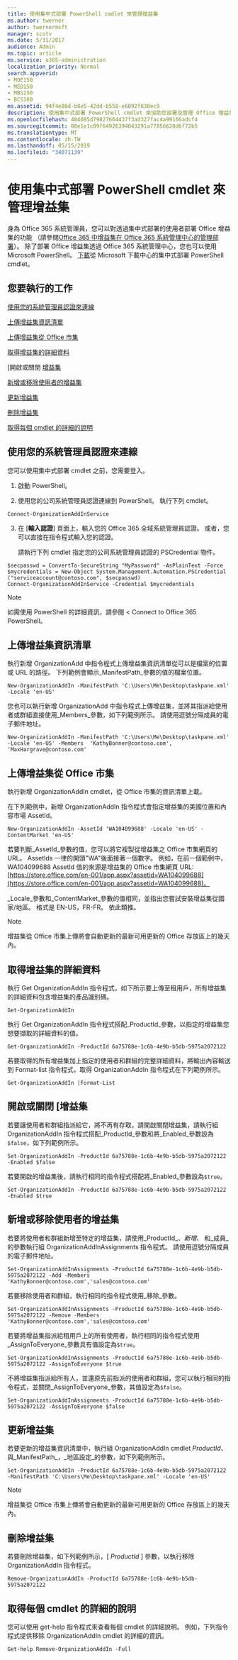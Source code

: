 ```yaml
---
title: 使用集中式部署 PowerShell cmdlet 來管理增益集
ms.author: twerner
author: twernermsft
manager: scotv
ms.date: 5/31/2017
audience: Admin
ms.topic: article
ms.service: o365-administration
localization_priority: Normal
search.appverid:
- MOE150
- MED150
- MBS150
- BCS160
ms.assetid: 94f4e86d-b8e5-42dd-b558-e6092f830ec9
description: 使用集中式部署 PowerShell cmdlet 來協助您部署及管理 Office 增益集的 Office 365 組織。
ms.openlocfilehash: 404085d79827664437f3ad327fac4a99166adcf4
ms.sourcegitcommit: 08e1e1c09f64926394043291a77856620d6f72b5
ms.translationtype: MT
ms.contentlocale: zh-TW
ms.lasthandoff: 05/15/2019
ms.locfileid: "34071139"
---
```

# <a name="use-the-centralized-deployment-powershell-cmdlets-to-manage-add-ins"></a>使用集中式部署 PowerShell cmdlet 來管理增益集

身為 Office 365 系統管理員，您可以對透過集中式部署的使用者部署 Office 增益集的功能 （請參閱[Office 365 中增益集在 Office 365 系統管理中心的管理部署](https://support.office.com/article/737e8c86-be63-44d7-bf02-492fa7cd9c3f)）。 除了部署 Office 增益集透過 Office 365 系統管理中心，您也可以使用 Microsoft PowerShell。 [下載](https://go.microsoft.com/fwlink/p/?linkid=850850)從 Microsoft 下載中心的集中式部署 PowerShell cmdlet。 
  
## <a name="what-do-you-want-to-do"></a>您要執行的工作

[使用您的系統管理員認證來連線](use-the-centralized-deployment-powershell-cmdlets-to-manage-add-ins.md#BKMK_Connect)
  
[上傳增益集資訊清單](use-the-centralized-deployment-powershell-cmdlets-to-manage-add-ins.md#BKMK_UploadManifest)
  
[上傳增益集從 Office 市集](use-the-centralized-deployment-powershell-cmdlets-to-manage-add-ins.md#BKMK_UploadAddin)
  
[取得增益集的詳細資料](use-the-centralized-deployment-powershell-cmdlets-to-manage-add-ins.md#BKMK_GetDetails)
  
[開啟或關閉 [增益集](use-the-centralized-deployment-powershell-cmdlets-to-manage-add-ins.md#BKMK_TurnOnOff)
  
[新增或移除使用者的增益集](use-the-centralized-deployment-powershell-cmdlets-to-manage-add-ins.md#BKMK_AddRemove)
  
[更新增益集](use-the-centralized-deployment-powershell-cmdlets-to-manage-add-ins.md#BKMK_UpdateAddin)
  
[刪除增益集](use-the-centralized-deployment-powershell-cmdlets-to-manage-add-ins.md#BKMK_Delete)
  
[取得每個 cmdlet 的詳細的說明](use-the-centralized-deployment-powershell-cmdlets-to-manage-add-ins.md#BKMK_GetHelp)
  
## <a name="connect-using-your-admin-credentials"></a>使用您的系統管理員認證來連線
<a name="BKMK_Connect"> </a>

您可以使用集中式部署 cmdlet 之前，您需要登入。
  
1. 啟動 PowerShell。
    
2. 使用您的公司系統管理員認證連線到 PowerShell。 執行下列 cmdlet。
    
  ```
  Connect-OrganizationAddInService
  ```

3. 在 [**輸入認證**] 頁面上，輸入您的 Office 365 全域系統管理員認證。 或者，您可以直接在指令程式輸入您的認證。 
    
    請執行下列 cmdlet 指定您的公司系統管理員認證的 PSCredential 物件。
    
  ```
  $secpasswd = ConvertTo-SecureString "MyPassword" -AsPlainText -Force
  $mycredentials = New-Object System.Management.Automation.PSCredential ("serviceaccount@contoso.com", $secpasswd)
  Connect-OrganizationAddInService -Credential $mycredentials
  ```

> [!NOTE]
> 如需使用 PowerShell 的詳細資訊，請參閱 < <b0>Connect to Office 365 PowerShell</b0>。 
  
## <a name="upload-an-add-in-manifest"></a>上傳增益集資訊清單
<a name="BKMK_UploadManifest"> </a>

執行新增 OrganizationAdd 中指令程式上傳增益集資訊清單從可以是檔案的位置或 URL 的路徑。 下列範例會顯示_ManifestPath_參數的值的檔案位置。 
  
```
New-OrganizationAddIn -ManifestPath 'C:\Users\Me\Desktop\taskpane.xml' -Locale 'en-US'
```

您也可以執行新增 OrganizationAdd 中指令程式上傳增益集，並將其指派給使用者或群組直接使用_Members_參數，如下列範例所示。 請使用逗號分隔成員的電子郵件地址。 
  
```
New-OrganizationAddIn -ManifestPath 'C:\Users\Me\Desktop\taskpane.xml' -Locale 'en-US' -Members  'KathyBonner@contoso.com', 'MaxHargrave@contoso.com'
```

## <a name="upload-an-add-in-from-the-office-store"></a>上傳增益集從 Office 市集
<a name="BKMK_UploadAddin"> </a>

執行新增 OrganizationAddIn cmdlet，從 Office 市集的資訊清單上載。
  
在下列範例中，新增 OrganizationAddIn 指令程式會指定增益集的美國位置和內容市場 AssetId。
  
```
New-OrganizationAddIn -AssetId 'WA104099688' -Locale 'en-US' -ContentMarket 'en-US'
```

若要判斷_AssetId_參數的值，您可以將它複製從增益集之 Office 市集網頁的 URL。 AssetIds 一律的開頭"WA"後面接著一個數字。 例如，在前一個範例中，WA104099688 AssetId 值的來源是增益集的 Office 市集網頁 URL: [https://store.office.com/en-001/app.aspx?assetid=WA104099688](https://store.office.com/en-001/app.aspx?assetid=WA104099688)。
  
_Locale_參數和_ContentMarket_參數的值相同，並指出您嘗試安裝增益集從國家/地區。 格式是 EN-US，FR-FR。 依此類推。 
  
> [!NOTE]
> 增益集從 Office 市集上傳將會自動更新的最新可用更新的 Office 存放區上的幾天內。 
  
## <a name="get-details-of-an-add-in"></a>取得增益集的詳細資料
<a name="BKMK_GetDetails"> </a>

執行 Get OrganizationAddIn 指令程式，如下所示要上傳至租用戶，所有增益集的詳細資料包含增益集的產品識別碼。
  
```
Get-OrganizationAddIn
```

執行 Get OrganizationAddIn 指令程式搭配_ProductId_參數，以指定的增益集您想要擷取的詳細資料的值。 
  
```
Get-OrganizationAddIn -ProductId 6a75788e-1c6b-4e9b-b5db-5975a2072122
```

若要取得的所有增益集加上指定的使用者和群組的完整詳細資料，將輸出內容輸送到 Format-list 指令程式，取得 OrganizationAddIn 指令程式在下列範例所示。
  
```
Get-OrganizationAddIn |Format-List
```

## <a name="turn-on-or-turn-off-an-add-in"></a>開啟或關閉 [增益集
<a name="BKMK_TurnOnOff"> </a>

若要讓使用者和群組指派給它，將不再有存取，請開啟關閉增益集，請執行組 OrganizationAddIn 指令程式搭配_ProductId_參數和將_Enabled_參數設為`$false`，如下列範例所示。
  
```
Set-OrganizationAddIn -ProductId 6a75788e-1c6b-4e9b-b5db-5975a2072122 -Enabled $false
```

若要開啟的增益集後，請執行相同的指令程式搭配將_Enabled_參數設為`$true`。
  
```
Set-OrganizationAddIn -ProductId 6a75788e-1c6b-4e9b-b5db-5975a2072122 -Enabled $true
```

## <a name="add-or-remove-users-from-an-add-in"></a>新增或移除使用者的增益集
<a name="BKMK_AddRemove"> </a>

若要將使用者和群組新增至特定的增益集，請使用_ProductId_、_新增_、 和_成員_的參數執行組 OrganizationAddInAssignments 指令程式。 請使用逗號分隔成員的電子郵件地址。 
  
```
Set-OrganizationAddInAssignments -ProductId 6a75788e-1c6b-4e9b-b5db-5975a2072122 -Add -Members 'KathyBonner@contoso.com','sales@contoso.com'
```

若要移除使用者和群組，執行相同的指令程式使用_移除_參數。 
  
```
Set-OrganizationAddInAssignments -ProductId 6a75788e-1c6b-4e9b-b5db-5975a2072122 -Remove -Members 'KathyBonner@contoso.com','sales@contoso.com'
```

若要將增益集指派給租用戶上的所有使用者，執行相同的指令程式使用_AssignToEveryone_參數具有值設定為`$true`。
  
```
Set-OrganizationAddInAssignments -ProductId 6a75788e-1c6b-4e9b-b5db-5975a2072122 -AssignToEveryone $true
```

不將增益集指派給所有人，並還原先前指派的使用者和群組，您可以執行相同的指令程式，並關閉_AssignToEveryone_參數，其值設定為`$false`。
  
```
Set-OrganizationAddInAssignments -ProductId 6a75788e-1c6b-4e9b-b5db-5975a2072122 -AssignToEveryone $false
```

## <a name="update-an-add-in"></a>更新增益集
<a name="BKMK_UpdateAddin"> </a>

若要更新的增益集資訊清單中，執行組 OrganizationAddIn cmdlet _ProductId_、 與_ManifestPath_，_地區設定_的參數，如下列範例所示。 
  
```
Set-OrganizationAddIn -ProductId 6a75788e-1c6b-4e9b-b5db-5975a2072122 -ManifestPath 'C:\Users\Me\Desktop\taskpane.xml' -Locale 'en-US'
```

> [!NOTE]
> 增益集從 Office 市集上傳將會自動更新的最新可用更新的 Office 存放區上的幾天內。 
  
## <a name="delete-an-add-in"></a>刪除增益集
<a name="BKMK_Delete"> </a>

若要刪除增益集，如下列範例所示，[ _ProductId_ ] 參數，以執行移除 OrganizationAddIn 指令程式。 
  
```
Remove-OrganizationAddIn -ProductId 6a75788e-1c6b-4e9b-b5db-5975a2072122
```

## <a name="get-detailed-help-for-each-cmdlet"></a>取得每個 cmdlet 的詳細的說明
<a name="BKMK_GetHelp"> </a>

您可以使用 get-help 指令程式來查看每個 cmdlet 的詳細說明。 例如，下列指令程式提供移除 OrganizationAddIn cmdlet 的詳細的資訊。
  
```
Get-help Remove-OrganizationAddIn -Full
```


